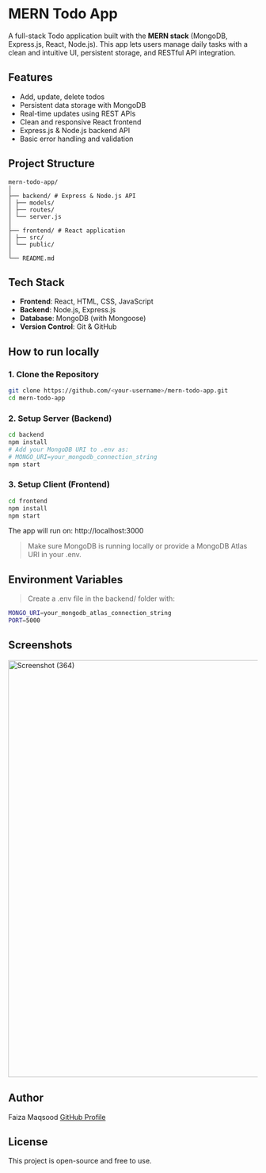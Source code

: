 # MERN Todo App
A full-stack Todo application built with the **MERN stack** (MongoDB, Express.js, React, Node.js). This app lets users manage daily tasks with a clean and intuitive UI, persistent storage, and RESTful API integration.

## Features
- Add, update, delete todos
- Persistent data storage with MongoDB
- Real-time updates using REST APIs
- Clean and responsive React frontend
- Express.js & Node.js backend API
- Basic error handling and validation

## Project Structure
 ````` 
mern-todo-app/
│
├── backend/ # Express & Node.js API
│ ├── models/
│ ├── routes/
│ └── server.js
│
├── frontend/ # React application
│ ├── src/
│ └── public/
│
└── README.md
`````
## Tech Stack
- **Frontend**: React, HTML, CSS, JavaScript
- **Backend**: Node.js, Express.js
- **Database**: MongoDB (with Mongoose)
- **Version Control**: Git & GitHub

## How to run locally
### 1. Clone the Repository
```bash
git clone https://github.com/<your-username>/mern-todo-app.git
cd mern-todo-app
```
### 2. Setup Server (Backend) 
```bash
cd backend
npm install
# Add your MongoDB URI to .env as:
# MONGO_URI=your_mongodb_connection_string
npm start
```
### 3. Setup Client (Frontend)
```bash
cd frontend
npm install
npm start
```
The app will run on: http://localhost:3000
> Make sure MongoDB is running locally or provide a MongoDB Atlas URI in your .env.

## Environment Variables
> Create a .env file in the backend/ folder with:
```bash
MONGO_URI=your_mongodb_atlas_connection_string
PORT=5000
```
## Screenshots
<img width="1920" height="842" alt="Screenshot (364)" src="https://github.com/user-attachments/assets/c916585d-8429-4b01-b72f-ba4c828a4961" />

## Author
Faiza Maqsood 
[GitHub Profile](https://github.com/FaizaMaqsood)

## License
This project is open-source and free to use.


